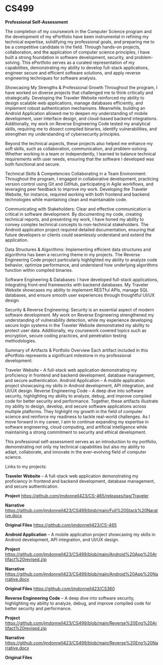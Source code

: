 # CS499
**Professional Self-Assessment**

The completion of my coursework in the Computer Science program and the development of my ePortfolio have been instrumental in refining my technical expertise, solidifying my professional goals, and preparing me to be a competitive candidate in the field. Through hands-on projects, collaboration, and the application of computer science principles, I have built a strong foundation in software development, security, and problem-solving. This ePortfolio serves as a curated representation of my capabilities, demonstrating my ability to develop full-stack applications, engineer secure and efficient software solutions, and apply reverse engineering techniques for software analysis.

Showcasing My Strengths & Professional Growth
Throughout the program, I have worked on diverse projects that challenged me to think critically and strategically. Developing the Traveler Website reinforced my ability to design scalable web applications, manage databases efficiently, and implement robust authentication mechanisms. Meanwhile, building an Android Application allowed me to deepen my understanding of mobile development, user interface design, and cloud-based backend integrations. Additionally, my work on Reverse Engineering Code tested my analytical skills, requiring me to dissect compiled binaries, identify vulnerabilities, and strengthen my understanding of cybersecurity principles.

Beyond the technical aspects, these projects also helped me enhance my soft skills, such as collaboration, communication, and problem-solving. Whether working in a team or independently, I learned to balance technical requirements with user needs, ensuring that the software I developed was both functional and secure.

Technical Skills & Competencies
Collaborating in a Team Environment: Throughout the program, I engaged in collaborative development, practicing version control using Git and GitHub, participating in Agile workflows, and leveraging peer feedback to improve my work. Developing the Traveler Website, for instance, required working with both frontend and backend technologies while maintaining clean and maintainable code.

Communicating with Stakeholders: Clear and effective communication is critical in software development. By documenting my code, creating technical reports, and presenting my work, I have honed my ability to convey complex technical concepts to non-technical stakeholders. The Android application project required detailed documentation, ensuring that future developers or clients could seamlessly understand and extend the application.

Data Structures & Algorithms: Implementing efficient data structures and algorithms has been a recurring theme in my projects. The Reverse Engineering Code project particularly highlighted my ability to analyze code behavior, optimize performance, and understand how underlying algorithms function within compiled binaries.

Software Engineering & Databases: I have developed full-stack applications, integrating front-end frameworks with backend databases. My Traveler Website showcases my ability to implement RESTful APIs, manage SQL databases, and ensure smooth user experiences through thoughtful UI/UX design.

Security & Reverse Engineering: Security is an essential aspect of modern software development. My work on Reverse Engineering strengthened my understanding of vulnerability detection, while my experience developing secure login systems in the Traveler Website demonstrated my ability to protect user data. Additionally, my coursework covered topics such as encryption, secure coding practices, and penetration testing methodologies.

Summary of Artifacts & Portfolio Overview
Each artifact included in this ePortfolio represents a significant milestone in my professional development:

Traveler Website – A full-stack web application demonstrating my proficiency in frontend and backend development, database management, and secure authentication.
Android Application – A mobile application project showcasing my skills in Android development, API integration, and UI/UX design.
Reverse Engineering Code – A deep dive into software security, highlighting my ability to analyze, debug, and improve compiled code for better security and performance.
Together, these artifacts illustrate my ability to design, develop, and secure software applications across multiple platforms. They highlight my growth in the field of computer science and reinforce my readiness to tackle real-world challenges. As I move forward in my career, I aim to continue expanding my expertise in software engineering, cloud computing, and artificial intelligence while maintaining a strong commitment to security and ethical development.

This professional self-assessment serves as an introduction to my portfolio, demonstrating not only my technical capabilities but also my ability to adapt, collaborate, and innovate in the ever-evolving field of computer science.

Links to my projects:

**Traveler Website** – A full-stack web application demonstrating my proficiency in frontend and backend development, database management, and secure authentication.

**Project**
https://github.com/jmdonnell423/CS-465/releases/tag/Traveler

**Narrative**
https://github.com/jmdonnell423/CS499/blob/main/Full%20Stack%20Narative.docx

**Original Files**
https://github.com/jmdonnell423/CS-465



**Android Application** – A mobile application project showcasing my skills in Android development, API integration, and UI/UX design.

**Project**
https://github.com/jmdonnell423/CS499/blob/main/Android%20App%20Artifact%20revised.zip

**Narrative**
https://github.com/jmdonnell423/CS499/blob/main/Android%20App%20Narrative.docx

**Original Files**
https://github.com/jmdonnell423/CS360



**Reverse Engineering Code** – A deep dive into software security, highlighting my ability to analyze, debug, and improve compiled code for better security and performance.

**Project**
https://github.com/jmdonnell423/CS499/blob/main/Reverse%20Eng%20Artifact%20revised.zip

**Narrative**
https://github.com/jmdonnell423/CS499/blob/main/Reverse%20Eng%20Narrative.docx

**Original Files**





